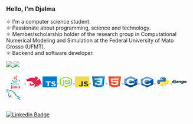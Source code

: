 ### Hello, I'm Djalma

⚛️ I'm a computer science student.<br> 
⚛️ Passionate about programming, science and technology.<br>
⚛️ Member/scholarship holder of the research group in Computational Numerical Modeling and Simulation at the Federal University of Mato Grosso (UFMT).<br>
⚛️ Backend and software developer.<br>

<div>
  <a href="https://github.com/Djas03">
  <img height="180em" src="https://github-readme-stats.vercel.app/api?username=Djas03&show_icons=true&theme=tokyonight&include_all_commits=true&count_private=true"/>
  <img height="180em" src="https://github-readme-stats.vercel.app/api/top-langs/?username=Djas03&layout=compact&langs_count=9&theme=tokyonight"/>

</div>

<div style="display: inline_block"><br>
    <img align="center" alt="java" height="40" width="50" src="https://github.com/devicons/devicon/blob/master/icons/java/java-original-wordmark.svg">
    <img align="center" alt="nestjs" height="30" width="40" src="https://github.com/devicons/devicon/blob/master/icons/nestjs/nestjs-plain.svg">
    <img align="center" alt="typescript" height="30" width="40" src="https://github.com/devicons/devicon/blob/master/icons/typescript/typescript-original.svg">
    <img align="center" alt="node" height="30" width="40" src="https://github.com/devicons/devicon/blob/master/icons/nodejs/nodejs-original.svg">
    <img align="center" alt="html" height="30" width="40" src="https://github.com/devicons/devicon/blob/master/icons/javascript/javascript-original.svg">
    <img align="center" alt="css" height="30" width="40" src="https://github.com/devicons/devicon/blob/master/icons/css3/css3-original.svg">
    <img align="center" alt="javascript" height="30" width="40" src="https://github.com/devicons/devicon/blob/master/icons/html5/html5-original.svg">
    <img align="center" alt="cpp" height="30" width="40" src="https://github.com/devicons/devicon/blob/master/icons/cplusplus/cplusplus-original.svg">
    <img align="center" alt="c" height="30" width="40" src="https://github.com/devicons/devicon/blob/master/icons/c/c-original.svg">
    <img align="center" alt="python" height="30" width="40" src="https://github.com/devicons/devicon/blob/master/icons/python/python-original.svg">
    <img align="center" alt="django" height="30" width="40" src="https://github.com/devicons/devicon/blob/master/icons/django/django-plain-wordmark.svg">
    <img align="center" alt="mysql" height="30" width="40" src="https://github.com/devicons/devicon/blob/master/icons/mysql/mysql-original.svg">

  
</div>

##

[![Linkedin Badge](https://img.shields.io/badge/LinkedIn-0077B5?style=for-the-badge&logo=linkedin&logoColor=white)](www.linkedin.com/in/djalma-de-almeida-mendes-91b538288/)
<!--
**Djas03/Djas03** is a ✨ _special_ ✨ repository because its `README.md` (this file) appears on your GitHub profile.
<img height="180em" src="https://github-readme-stats.vercel.app/api?username=Djas03&show_icons=true&theme=tokyonight&include_all_commits=true&count_private=true"/>

Here are some ideas to get you started:

- 🔭 I’m currently working on ...
- 🌱 I’m currently learning ...
- 👯 I’m looking to collaborate on ...
- 🤔 I’m looking for help with ...
- 💬 Ask me about ...
- 📫 How to reach me: ...
- 😄 Pronouns: ...
- ⚡ Fun fact: ...
-->
